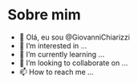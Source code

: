 # Sobre mim

- 👋 Olá, eu sou @GiovanniChiarizzi
- 👀 I’m interested in ...
- 🌱 I’m currently learning ...
- 💞️ I’m looking to collaborate on ...
- 📫 How to reach me ...

<!---
GiovanniChiarizzi/GiovanniChiarizzi is a ✨ special ✨ repository because its `README.md` (this file) appears on your GitHub profile.
You can click the Preview link to take a look at your changes.
--->
